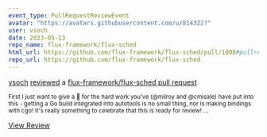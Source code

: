 ```yaml
---
event_type: PullRequestReviewEvent
avatar: "https://avatars.githubusercontent.com/u/814322?"
user: vsoch
date: 2023-05-13
repo_name: flux-framework/flux-sched
html_url: https://github.com/flux-framework/flux-sched/pull/1008#pullrequestreview-1425442172
repo_url: https://github.com/flux-framework/flux-sched
---
```


<a href='https://github.com/vsoch' target='_blank'>vsoch</a> <a href='https://github.com/flux-framework/flux-sched/pull/1008#pullrequestreview-1425442172' target='_blank'>reviewed</a> a <a href='https://github.com/flux-framework/flux-sched/pull/1008' target='_blank'>flux-framework/flux-sched pull request</a>

<small>First I just want to give a :partying_face:  for the hard work you've (@milroy and @cmisale) have put into this - getting a Go build integrated into autotools is no small thing, nor is making bindings with cgo! It's really something to celebrate that this is ready for review!...</small>

<a href='https://github.com/flux-framework/flux-sched/pull/1008#pullrequestreview-1425442172' target='_blank'>View Review</a>